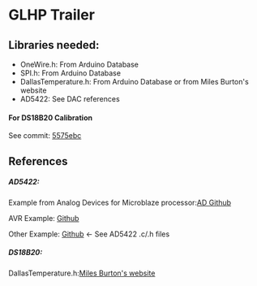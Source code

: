 # GLHP Trailer

## Libraries needed:

* OneWire.h: From Arduino Database
* SPI.h: From Arduino Database
* DallasTemperature.h: From Arduino Database or from Miles Burton's website
* AD5422: See DAC references

#### For DS18B20 Calibration
See commit: [5575ebc][DSCAL]


## References

##### AD5422:
Example from Analog Devices for Microblaze processor:[AD Github][ADGIT]

AVR Example: [Github][AVREX]

Other Example: [Github][OTHER] <- See AD5422 .c/.h files

##### DS18B20:   
DallasTemperature.h:[Miles Burton's website][MILES]

[ADGIT]: <https://github.com/analogdevicesinc/no-OS/tree/master/device_drivers/AD5421>
[AVREX]: <https://github.com/d-wsky/DAC-AD5420>
[OTHER]: <https://github.com/cyceron/TML>
[MILES]: <http://www.milesburton.com/?title=Dallas_Temperature_Control_Library>
[DSCAL]: <https://github.com/madhacker3kxl/GLHP_Trailer/commit/5575ebc0df84a17fe0933561ec45dda765844924>